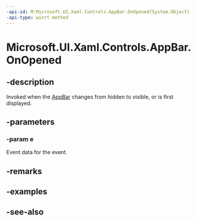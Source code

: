 ```yaml
---
-api-id: M:Microsoft.UI.Xaml.Controls.AppBar.OnOpened(System.Object)
-api-type: winrt method
---
```


<!-- Method syntax
virtual protected void OnOpened(System.Object e)
-->

# Microsoft.UI.Xaml.Controls.AppBar.OnOpened

## -description
Invoked when the [AppBar](appbar.md) changes from hidden to visible, or is first displayed.

## -parameters
### -param e
Event data for the event.

## -remarks

## -examples

## -see-also
